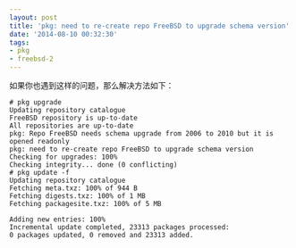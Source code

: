 ```yaml
---
layout: post
title: 'pkg: need to re-create repo FreeBSD to upgrade schema version'
date: '2014-08-10 00:32:30'
tags:
- pkg
- freebsd-2
---
```


如果你也遇到这样的问题，那么解决方法如下：

    # pkg upgrade
	Updating repository catalogue
	FreeBSD repository is up-to-date
	All repositories are up-to-date
	pkg: Repo FreeBSD needs schema upgrade from 2006 to 2010 but it is opened readonly
	pkg: need to re-create repo FreeBSD to upgrade schema version
	Checking for upgrades: 100%
	Checking integrity... done (0 conflicting)
	# pkg update -f
	Updating repository catalogue
	Fetching meta.txz: 100% of 944 B                                                                    
	Fetching digests.txz: 100% of 1 MB                                                                   
	Fetching packagesite.txz: 100% of 5 MB                                                               

	Adding new entries: 100%
	Incremental update completed, 23313 packages processed:
	0 packages updated, 0 removed and 23313 added.
